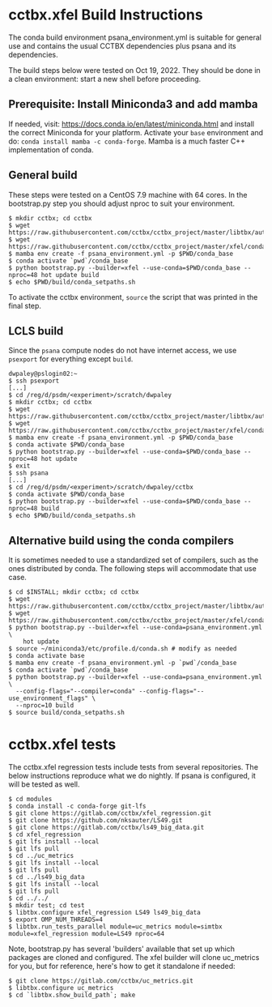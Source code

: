 # cctbx.xfel Build Instructions

The conda build environment psana_environment.yml is suitable
for general use and contains the usual CCTBX dependencies plus psana and its
dependencies.

The build steps below were tested on Oct 19, 2022. They should be done in a clean environment: start
a new shell before proceeding.

## Prerequisite: Install Miniconda3 and add mamba

If needed, visit: https://docs.conda.io/en/latest/miniconda.html and install the correct Miniconda
for your platform. Activate your `base` environment and do: `conda install mamba -c conda-forge`.
Mamba is a much faster C++ implementation of conda.

## General build

These steps were tested on a CentOS 7.9 machine with 64 cores. In the
bootstrap.py step you should adjust nproc to suit your environment.

```
$ mkdir cctbx; cd cctbx
$ wget https://raw.githubusercontent.com/cctbx/cctbx_project/master/libtbx/auto_build/bootstrap.py
$ wget https://raw.githubusercontent.com/cctbx/cctbx_project/master/xfel/conda_envs/psana_environment.yml
$ mamba env create -f psana_environment.yml -p $PWD/conda_base
$ conda activate `pwd`/conda_base
$ python bootstrap.py --builder=xfel --use-conda=$PWD/conda_base --nproc=48 hot update build
$ echo $PWD/build/conda_setpaths.sh
```
To activate the cctbx environment, `source` the script that was printed in the final step.

## LCLS build

Since the `psana` compute nodes do not have internet access, we use `psexport` for everything except `build`.
```
dwpaley@pslogin02:~
$ ssh psexport
[...]
$ cd /reg/d/psdm/<experiment>/scratch/dwpaley
$ mkdir cctbx; cd cctbx
$ wget https://raw.githubusercontent.com/cctbx/cctbx_project/master/libtbx/auto_build/bootstrap.py
$ wget https://raw.githubusercontent.com/cctbx/cctbx_project/master/xfel/conda_envs/psana_environment.yml
$ mamba env create -f psana_environment.yml -p $PWD/conda_base
$ conda activate $PWD/conda_base
$ python bootstrap.py --builder=xfel --use-conda=$PWD/conda_base --nproc=48 hot update
$ exit
$ ssh psana
[...]
$ cd /reg/d/psdm/<experiment>/scratch/dwpaley/cctbx
$ conda activate $PWD/conda_base
$ python bootstrap.py --builder=xfel --use-conda=$PWD/conda_base --nproc=48 build
$ echo $PWD/build/conda_setpaths.sh
```

## Alternative build using the conda compilers

It is sometimes needed to use a standardized set of compilers, such as the ones distributed by conda. The following steps
will accommodate that use case.

```
$ cd $INSTALL; mkdir cctbx; cd cctbx
$ wget https://raw.githubusercontent.com/cctbx/cctbx_project/master/libtbx/auto_build/bootstrap.py
$ wget https://raw.githubusercontent.com/cctbx/cctbx_project/master/xfel/conda_envs/psana_environment.yml
$ python bootstrap.py --builder=xfel --use-conda=psana_environment.yml \
    hot update
$ source ~/miniconda3/etc/profile.d/conda.sh # modify as needed
$ conda activate base
$ mamba env create -f psana_environment.yml -p `pwd`/conda_base
$ conda activate `pwd`/conda_base
$ python bootstrap.py --builder=xfel --use-conda=psana_environment.yml \
  --config-flags="--compiler=conda" --config-flags="--use_environment_flags" \
  --nproc=10 build
$ source build/conda_setpaths.sh
```

# cctbx.xfel tests

The cctbx.xfel regression tests include tests from several repositories.  The below instructions reproduce what we do nightly. If psana is configured, it will be tested as well.

```
$ cd modules
$ conda install -c conda-forge git-lfs
$ git clone https://gitlab.com/cctbx/xfel_regression.git
$ git clone https://github.com/nksauter/LS49.git
$ git clone https://gitlab.com/cctbx/ls49_big_data.git
$ cd xfel_regression
$ git lfs install --local
$ git lfs pull
$ cd ../uc_metrics
$ git lfs install --local
$ git lfs pull
$ cd ../ls49_big_data
$ git lfs install --local
$ git lfs pull
$ cd ../../
$ mkdir test; cd test
$ libtbx.configure xfel_regression LS49 ls49_big_data
$ export OMP_NUM_THREADS=4
$ libtbx.run_tests_parallel module=uc_metrics module=simtbx module=xfel_regression module=LS49 nproc=64
```

Note, bootstrap.py has several 'builders' available that set up which packages are cloned and configured.  The xfel builder will clone uc_metrics for you, but for reference, here's how to get it standalone if needed:

```
$ git clone https://gitlab.com/cctbx/uc_metrics.git
$ libtbx.configure uc_metrics
$ cd `libtbx.show_build_path`; make
```

